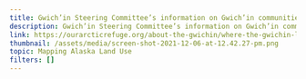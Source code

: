 ```yaml
---
title: Gwich’in Steering Committee’s information on Gwich’in communities
description: Gwich’in Steering Committee’s information on Gwich’in communities
link: https://ourarcticrefuge.org/about-the-gwichin/where-the-gwichin-live/
thumbnail: /assets/media/screen-shot-2021-12-06-at-12.42.27-pm.png
topic: Mapping Alaska Land Use
filters: []
---
```


